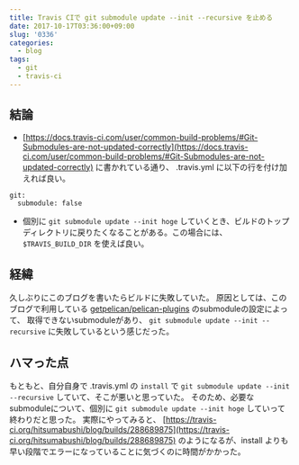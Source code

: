 ```yaml
---
title: Travis CIで git submodule update --init --recursive を止める
date: 2017-10-17T03:36:00+09:00
slug: '0336'
categories:
  - blog
tags:
  - git
  - travis-ci
---
```



## 結論
- [https://docs.travis-ci.com/user/common-build-problems/#Git-Submodules-are-not-updated-correctly](https://docs.travis-ci.com/user/common-build-problems/#Git-Submodules-are-not-updated-correctly) に書かれている通り、 .travis.yml に以下の行を付け加えれば良い。
```
git:
  submodule: false
```
- 個別に `git submodule update --init hoge` していくとき、ビルドのトップディレクトリに戻りたくなることがある。この場合には、 `$TRAVIS_BUILD_DIR` を使えば良い。

## 経緯
久しぶりにこのブログを書いたらビルドに失敗していた。
原因としては、このブログで利用している [getpelican/pelican-plugins](https://github.com/getpelican/pelican-plugins) のsubmoduleの設定によって、
取得できないsubmoduleがあり、 `git submodule update --init --recursive` に失敗しているという感じだった。

## ハマった点
もともと、自分自身で .travis.yml の `install` で `git submodule update --init --recursive` していて、そこが悪いと思っていた。
そのため、必要なsubmoduleについて、個別に `git submodule update --init hoge` していって終わりだと思った。
実際にやってみると、 [https://travis-ci.org/hitsumabushi/blog/builds/288689875](https://travis-ci.org/hitsumabushi/blog/builds/288689875) のようになるが、install よりも早い段階でエラーになっていることに気づくのに時間がかかった。

